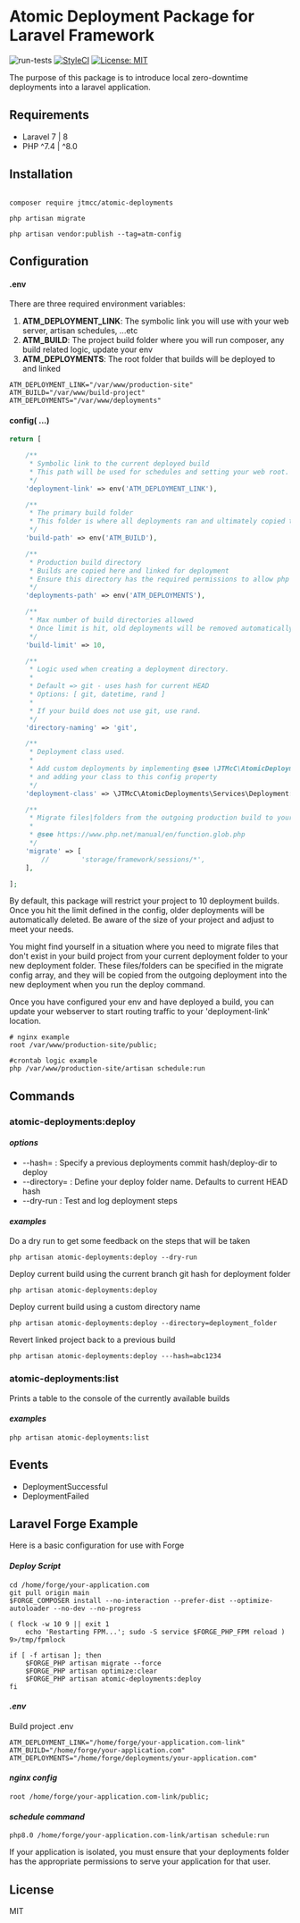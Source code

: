 # Atomic Deployment Package for Laravel Framework
![run-tests](https://github.com/J-T-McC/laravel-atomic-deployments/workflows/run-tests/badge.svg)
[![StyleCI](https://github.styleci.io/repos/330310979/shield?branch=main)](https://github.styleci.io/repos/330310979?branch=main)
[![License: MIT](https://img.shields.io/badge/License-MIT-brightgreen.svg)](https://opensource.org/licenses/MIT)

The purpose of this package is to introduce local zero-downtime deployments into a laravel application.

## Requirements
 
* Laravel 7 | 8
* PHP ^7.4 | ^8.0

## Installation

```shell script

composer require jtmcc/atomic-deployments

php artisan migrate

php artisan vendor:publish --tag=atm-config

```

## Configuration 

#### .env

There are three required environment variables:

1.  **ATM_DEPLOYMENT_LINK**: The symbolic link you will use with your web server, artisan schedules, ...etc
1.  **ATM_BUILD**: The project build folder where you will run composer, any build related logic, update your env
1.  **ATM_DEPLOYMENTS**: The root folder that builds will be deployed to and linked

```dotenv
ATM_DEPLOYMENT_LINK="/var/www/production-site"
ATM_BUILD="/var/www/build-project"
ATM_DEPLOYMENTS="/var/www/deployments"
```

#### config( ...)

```php
return [

    /**
     * Symbolic link to the current deployed build
     * This path will be used for schedules and setting your web root.
     */
    'deployment-link' => env('ATM_DEPLOYMENT_LINK'),

    /**
     * The primary build folder
     * This folder is where all deployments ran and ultimately copied to a deployment directory.
     */
    'build-path' => env('ATM_BUILD'),

    /**
     * Production build directory
     * Builds are copied here and linked for deployment
     * Ensure this directory has the required permissions to allow php and your webserver to run your application here.
     */
    'deployments-path' => env('ATM_DEPLOYMENTS'),

    /**
     * Max number of build directories allowed
     * Once limit is hit, old deployments will be removed automatically after a successful build.
     */
    'build-limit' => 10,

    /**
     * Logic used when creating a deployment directory.
     *
     * Default => git - uses hash for current HEAD
     * Options: [ git, datetime, rand ]
     *
     * If your build does not use git, use rand.
     */
    'directory-naming' => 'git',

    /**
     * Deployment class used.
     *
     * Add custom deployments by implementing @see \JTMcC\AtomicDeployments\Interfaces\DeploymentInterface
     * and adding your class to this config property
     */
    'deployment-class' => \JTMcC\AtomicDeployments\Services\Deployment::class,

    /**
     * Migrate files|folders from the outgoing production build to your new release using a relative path and pattern.
     *
     * @see https://www.php.net/manual/en/function.glob.php
     */
    'migrate' => [
        //        'storage/framework/sessions/*',
    ],

];
```

By default, this package will restrict your project to 10 deployment builds. Once you hit the limit defined in the config, 
older deployments will be automatically deleted. Be aware of the size of your project and adjust to meet your needs.

You might find yourself in a situation where you need to migrate files that don't exist in your build project from your 
current deployment folder to your new deployment folder. These files/folders can be specified in the migrate config array, 
and they will be copied from the outgoing deployment into the new deployment when you run the deploy command.

Once you have configured your env and have deployed a build, you can update your webserver to start routing traffic 
to your 'deployment-link' location.

```shell script
# nginx example
root /var/www/production-site/public;

#crontab logic example
php /var/www/production-site/artisan schedule:run
```

## Commands

### atomic-deployments:deploy

#### *options*

- --hash= : Specify a previous deployments commit hash/deploy-dir to deploy
- --directory= : Define your deploy folder name. Defaults to current HEAD hash
- --dry-run : Test and log deployment steps
    
#### *examples*

Do a dry run to get some feedback on the steps that will be taken 
```shell script
php artisan atomic-deployments:deploy --dry-run
```

Deploy current build using the current branch git hash for deployment folder 
```shell script
php artisan atomic-deployments:deploy
```

Deploy current build using a custom directory name 
```shell script
php artisan atomic-deployments:deploy --directory=deployment_folder
```

Revert linked project back to a previous build 
```shell script
php artisan atomic-deployments:deploy ---hash=abc1234
```

### atomic-deployments:list

Prints a table to the console of the currently available builds

#### *examples*

```shell script
php artisan atomic-deployments:list
```

## Events

- DeploymentSuccessful
- DeploymentFailed

## Laravel Forge Example

Here is a basic configuration for use with Forge

#### *Deploy Script*

```shell script
cd /home/forge/your-application.com
git pull origin main
$FORGE_COMPOSER install --no-interaction --prefer-dist --optimize-autoloader --no-dev --no-progress

( flock -w 10 9 || exit 1
    echo 'Restarting FPM...'; sudo -S service $FORGE_PHP_FPM reload ) 9>/tmp/fpmlock

if [ -f artisan ]; then
    $FORGE_PHP artisan migrate --force
    $FORGE_PHP artisan optimize:clear
    $FORGE_PHP artisan atomic-deployments:deploy
fi
```

#### *.env*

Build project .env

```dotenv
ATM_DEPLOYMENT_LINK="/home/forge/your-application.com-link"
ATM_BUILD="/home/forge/your-application.com"
ATM_DEPLOYMENTS="/home/forge/deployments/your-application.com"
```

#### *nginx config*

```shell script
root /home/forge/your-application.com-link/public;
```

#### *schedule command*

```shell script
php8.0 /home/forge/your-application.com-link/artisan schedule:run
```

If your application is isolated, you must ensure that your deployments folder has the appropriate permissions to serve
your application for that user.


## License

MIT
